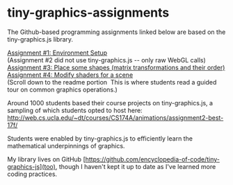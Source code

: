 # tiny-graphics-assignments

The Github-based programming assignments linked below are based on the tiny-graphics.js library.  

[Assignment #1: Environment Setup](https://github.com/intro-graphics-master/a1_s19)  
(Assignment #2 did not use tiny-graphics.js -- only raw WebGL calls)  
[Assignment #3: Place some shapes (matrix transformations and their order)](https://github.com/intro-graphics-master/a3_s19)  
[Assignment #4: Modify shaders for a scene](https://github.com/intro-graphics-master/a4_s19)  
(Scroll down to the readme portion  This is where students read a guided tour on common graphics operations.)

Around 1000 students based their course projects on tiny-graphics.js, a sampling of which students opted to host here:  
http://web.cs.ucla.edu/~dt/courses/CS174A/animations/assignment2-best-17f/

Students were enabled by tiny-graphics.js to efficiently learn the mathematical underpinnings of graphics.

My library lives on GitHub [https://github.com/encyclopedia-of-code/tiny-graphics-js](too), though I haven't kept it up to date as I've learned more coding practices.
